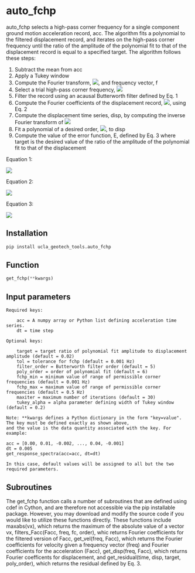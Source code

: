 # auto_fchp

auto_fchp selects a high-pass corner frequency for a single component ground motion acceleration record, acc. The algorithm fits a polynomial to the filtered displacement record, and iterates on the high-pass corner frequency until the ratio of the amplitude of the polynomial fit to that of the displacement record is equal to a specified target. The algorithm follows these steps:

1.	Subtract the mean from acc
2.	Apply a Tukey window 
3.	Compute the Fourier transform, <img src="https://render.githubusercontent.com/render/math?math=F_{acc}">, and frequency vector, f
4.	Select a trial high-pass corner frequency, <img src="https://render.githubusercontent.com/render/math?math=\hat{f}_{chp}">
5.	Filter the record using an acausal Butterworth filter defined by Eq. 1
6.	Compute the Fourier coefficients of the displacement record, <img src="https://render.githubusercontent.com/render/math?math=F_{disp}">, using Eq. 2
7.	Compute the displacement time series, disp, by computing the inverse Fourier transform of <img src="https://render.githubusercontent.com/render/math?math=F_{disp}">
8.	Fit a polynomial of a desired order, <img src="https://render.githubusercontent.com/render/math?math=disp_{fit}">, to disp
9.	Compute the value of the error function, E, defined by Eq. 3 where target is the desired value of the ratio of the amplitude of the polynomial fit to that of the displacement

Equation 1:  
  
<img src="https://render.githubusercontent.com/render/math?math=filter_u = \frac{1}{\sqrt{1+\left(\frac{\hat{f}_{chp}}{f_u}\right)^{2\cdot order}}}">

Equation 2:  
  
<img src="https://render.githubusercontent.com/render/math?math=Fdisp_u = \frac{Facc_u \cdot filter_u}{-\left(2\pi f_u\right)^2}"> 

Equation 3:  
  
<img src="https://render.githubusercontent.com/render/math?math=E = \frac{\left|disp_{fit}\right|}{\left|disp\right|} - target">  

## Installation  
```python
pip install ucla_geotech_tools.auto_fchp
```

## Function
```python
get_fchp(**kwargs)
```

## Input parameters
```
Required keys:
    
    acc = A numpy array or Python list defining acceleration time series.
    dt = time step
        
Optional keys:
    
    target = target ratio of polynomial fit amplitude to displacement amplitude (default = 0.02)
    tol = tolerance for fchp (default = 0.001 Hz)
    filter_order = Butterworth filter order (default = 5)
    poly_order = order of polynomial fit (default = 6)
    fchp_min = minimum value of range of permissible corner frequencies (default = 0.001 Hz)
    fchp_max = maximum value of range of permissible corner frequencies (default = 0.5 Hz)
    maxiter = maximum number of iterations (default = 30)
    tukey_alpha = alpha parameter defining width of Tukey window (default = 0.2)
        
Note: **kwargs defines a Python dictionary in the form "key=value". The key must be defined exactly as shown above, 
and the value is the data quantity associated with the key. For example:

acc = [0.00, 0.01, -0.002, ..., 0.04, -0.001]
dt = 0.005
get_response_spectra(acc=acc, dt=dt)

In this case, default values will be assigned to all but the two required parameters.
```

## Subroutines

The get_fchp function calls a number of subroutines that are defined using cdef in Cython, and are therefore not accessible via the pip installable package. However, you may download and modify the source code if you would like to utilize these functions directly. These functions include maxabs(vx), which returns the maximum of the absolute value of a vector vx, filters_Facc(Facc, freq, fc, order), whic returns Fourier coefficients for the filtered version of Facc, get_vel(freq, Facc), which returns the Fourier coefficients for velocity given a frequency vector (freq) and Fourier coefficients for the acceleration (Facc), get_disp(freq, Facc), which returns Fourier coefficents for displacement, and get_residual(time, disp, target, poly_order), which returns the residual defined by Eq. 3.
